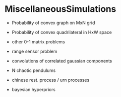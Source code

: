 # MiscellaneousSimulations


- Probability of convex graph on MxN grid

- Probability of convex quadrilateral in HxW space

- other 0-1 matrix problems

- range sensor problem


- convolutions of correlated gaussian components

- N chaotic pendulums

- chinese rest. process / urn processes

- bayesian hyperpriors